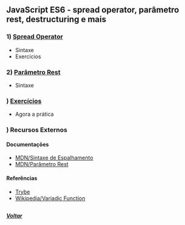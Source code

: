 ## JavaScript ES6 - spread operator, parâmetro rest, destructuring e mais

### 1) [Spread Operator](Z-conteudo-recursos/spread-operator.md#spread-operator)
- Sintaxe
- Exercícios

### 2) [Parâmetro Rest](Z-conteudo-recursos/parametro-rest.md#parâmetro-rest)
- Sintaxe

### ) [Exercícios](X-agora-a-pratica/exercicios.md#exercícios)
- Agora a prática

### ) Recursos Externos

#### Documentações
- [MDN/Sintaxe de Espalhamento](https://developer.mozilla.org/pt-BR/docs/Web/JavaScript/Reference/Operators/Spread_syntax)
- [MDN/Parâmetro Rest](https://developer.mozilla.org/en-US/docs/Web/JavaScript/Reference/Functions/rest_parameters)

#### Referências
- [Trybe](https://www.betrybe.com/)
- [Wikipedia/Variadic Function](https://en.wikipedia.org/wiki/Variadic_function)

##

##### [Voltar](https://github.com/nnnnadia/trybe-exercicios#bloco-8-higher-order-functions-do-javascript-es6)
